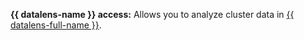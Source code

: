 **{{ datalens-name }} access:** Allows you to analyze cluster data in [{{ datalens-full-name }}](../../../datalens/concepts/index.md).